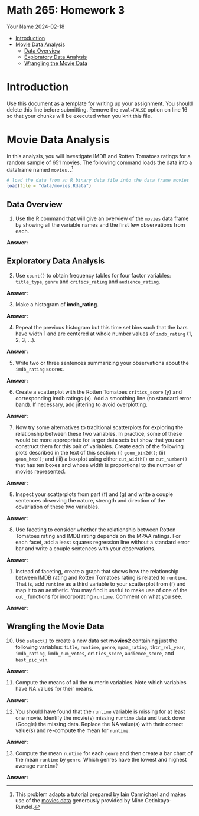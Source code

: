 # Math 265: Homework 3
Your Name
2024-02-18

- [Introduction](#introduction)
- [Movie Data Analysis](#movie-data-analysis)
  - [Data Overview](#data-overview)
  - [Exploratory Data Analysis](#exploratory-data-analysis)
  - [Wrangling the Movie Data](#wrangling-the-movie-data)

# Introduction

Use this document as a template for writing up your assignment. You
should delete this line before submitting. Remove the `eval=FALSE`
option on line 16 so that your chunks will be executed when you knit
this file.

# Movie Data Analysis

In this analysis, you will investigate IMDB and Rotten Tomatoes ratings
for a random sample of 651 movies. The following command loads the data
into a dataframe named `movies.`.[^1]

``` r
# load the data from an R binary data file into the data frame movies 
load(file = "data/movies.Rdata")
```

## Data Overview

1.  Use the R command that will give an overview of the `movies` data
    frame by showing all the variable names and the first few
    observations from each.

**Answer:**

## Exploratory Data Analysis

2.  Use `count()` to obtain frequency tables for four factor variables:
    `title_type`, `genre` and `critics_rating` and `audience_rating`.

**Answer:**

3.  Make a histogram of **imdb_rating**.

**Answer:**

4.  Repeat the previous histogram but this time set bins such that the
    bars have width 1 and are centered at whole number values of
    `imdb_rating` (1, 2, 3, …).

**Answer:**

5.  Write two or three sentences summarizing your observations about the
    `imdb_rating` scores.

**Answer:**

6.  Create a scatterplot with the Rotten Tomatoes `critics_score` (y)
    and corresponding imdb ratings (x). Add a smoothing line (no
    standard error band). If necessary, add jittering to avoid
    overplotting.

**Answer:**

7.  Now try some alternatives to traditional scatterplots for exploring
    the relationship between these two variables. In practice, some of
    these would be more appropriate for larger data sets but show that
    you can construct them for this pair of variables. Create each of
    the following plots described in the text of this section: (i)
    `geom_bin2d()`; (ii) `geom_hex()`; and (iii) a boxplot using either
    `cut_width()` or `cut_number()` that has ten boxes and whose width
    is proportional to the number of movies represented.

**Answer:**

8.  Inspect your scatterplots from part (f) and (g) and write a couple
    sentences observing the nature, strength and direction of the
    covariation of these two variables.

**Answer:**

8.  Use faceting to consider whether the relationship between Rotten
    Tomatoes rating and IMDB rating depends on the MPAA ratings. For
    each facet, add a least squares regression line without a standard
    error bar and write a couple sentences with your observations.

**Answer:**

1.  Instead of faceting, create a graph that shows how the relationship
    between IMDB rating and Rotten Tomatoes rating is related to
    `runtime`. That is, add `runtime` as a third variable to your
    scatterplot from (f) and map it to an aesthetic. You may find it
    useful to make use of one of the `cut_` functions for incorporating
    `runtime`. Comment on what you see.

**Answer:**

## Wrangling the Movie Data

10) Use `select()` to create a new data set **movies2** containing just
    the following variables: `title`, `runtime`, `genre`, `mpaa_rating`,
    `thtr_rel_year`, `imdb_rating`, `imdb_num_votes`, `critics_score`,
    `audience_score`, and `best_pic_win`.

**Answer:**

11) Compute the means of all the numeric variables. Note which variables
    have NA values for their means.

**Answer:**

12) You should have found that the `runtime` variable is missing for at
    least one movie. Identify the movie(s) missing `runtime` data and
    track down (Google) the missing data. Replace the NA value(s) with
    their correct value(s) and re-compute the mean for `runtime`.

**Answer:**

13) Compute the mean `runtime` for each `genre` and then create a bar
    chart of the mean `runtime` by `genre`. Which genres have the lowest
    and highest average `runtime`?

**Answer:**

[^1]: This problem adapts a tutorial prepared by Iain Carmichael and
    makes use of the [movies
    data](http://www2.stat.duke.edu/~mc301/data/movies.html) generously
    provided by Mine Cetinkaya-Rundel.
